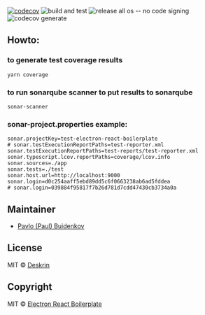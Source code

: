 [![codecov](https://codecov.io/gh/pavlobu/test-electron-boilerplate-ci/branch/master/graph/badge.svg)](https://codecov.io/gh/pavlobu/deskrin)
![build and test](https://github.com/pavlobu/deskrin/workflows/build%20and%20test/badge.svg)
![release all os -- no code signing](https://github.com/pavlobu/deskrin/workflows/release%20all%20os%20--%20no%20code%20signing/badge.svg)
![codecov generate](https://github.com/pavlobu/deskrin/workflows/codecov%20generate/badge.svg)

## Howto:

### to generate test coverage results

```
yarn coverage
```

### to run sonarqube scanner to put results to sonarqube

```
sonar-scanner
```

### sonar-project.properties example:

```
sonar.projectKey=test-electron-react-boilerplate
# sonar.testExecutionReportPaths=test-reporter.xml
sonar.testExecutionReportPaths=test-reports/test-reporter.xml
sonar.typescript.lcov.reportPaths=coverage/lcov.info
sonar.sources=./app
sonar.tests=./test
sonar.host.url=http://localhost:9000
sonar.login=d0c254aaff5ebd89dd5c6f0663238ab6ad5fddea
# sonar.login=039884f95817f7b26d781d7cdd47430cb3734a0a

```

## Maintainer

- [Pavlo (Paul) Buidenkov](https://github.com/pavlo/buidenkov)

## License

MIT © [Deskrin](https://github.com/pavlobu/deskrin)

## Copyright

MIT © [Electron React Boilerplate](https://github.com/electron-react-boilerplate)
